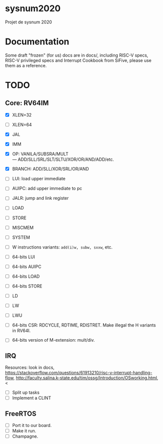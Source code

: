 # sysnum2020

Projet de sysnum 2020

# Documentation

Some draft "frozen" (for us) docs are in docs/, including RISC-V specs, RISC-V privileged specs and Interrupt Cookbook from SiFive, please use them as a reference.

# TODO

## Core: RV64IM

- [x] XLEN=32
- [ ] XLEN=64

- [x] JAL
- [x] IMM
- [x] OP: VANILA/SUBSRA/MULT — ADD/SLL/SRL/SLT/SLTU/XOR/OR/AND/ADD/etc.
- [x] BRANCH: ADD/SLL/XOR/SRL/OR/AND
- [ ] LUI: load upper immediate
- [ ] AUIPC: add upper immediate to pc
- [ ] JALR: jump and link register
- [ ] LOAD
- [ ] STORE
- [ ] MISCMEM
- [ ] SYSTEM

- [ ] W instructions variants: `add(i)w, subw, sxxw`, etc.
- [ ] 64-bits LUI
- [ ] 64-bits AUIPC
- [ ] 64-bits LOAD
- [ ] 64-bits STORE
- [ ] LD
- [ ] LW
- [ ] LWU
- [ ] 64-bits CSR: RDCYCLE, RDTIME, RDISTRET. Make illegal the H variants in RV64I.

- [ ] 64-bits version of M-extension: mult/div.

## IRQ

Resources: look in docs, <https://stackoverflow.com/questions/61913210/risc-v-interrupt-handling-flow>, <http://faculty.salina.k-state.edu/tim/ossg/Introduction/OSworking.html>, <

- [ ] Split up tasks
- [ ] Implement a CLINT

## FreeRTOS

- [ ] Port it to our board.
- [ ] Make it run.
- [ ] Champagne.
